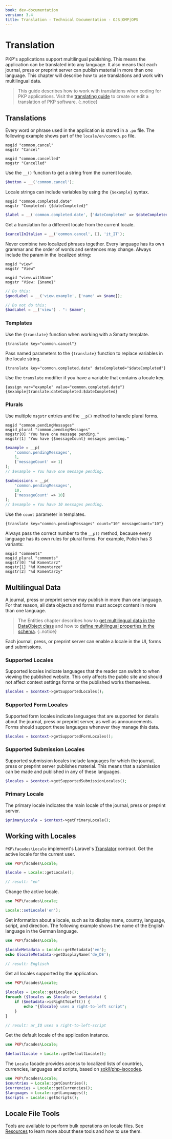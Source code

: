 ```yaml
---
book: dev-documentation
version: 3.4
title: Translation - Technical Documentation - OJS|OMP|OPS
---
```


# Translation

PKP's applications support multilingual publishing. This means the application can be translated into any language. It also means that each journal, press or preprint server can publish material in more than one language. This chapter will describe how to use translations and work with multilingual data.

> This guide describes how to work with translations when coding for PKP applications. Visit the [translating guide](./translating) to create or edit a translation of PKP software.
{:.notice}

## Translations

Every word or phrase used in the application is stored in a `.po` file. The following example shows part of the `locale/en/common.po` file.

```
msgid "common.cancel"
msgstr "Cancel"

msgid "common.cancelled"
msgstr "Cancelled"
```

Use the `__()` function to get a string from the current locale.

```php
$button = __('common.cancel');
```

Locale strings can include variables by using the `{$example}` syntax.

```
msgid "common.completed.date"
msgstr "Completed: {$dateCompleted}"
```

```php
$label = __('common.completed.date', ['dateCompleted' => $dateCompleted]);
```

Get a translation for a different locale from the current locale.

```php
$cancelInItalian = __('common.cancel', [], 'it_IT');
```

Never combine two localized phrases together. Every language has its own grammar and the order of words and sentences may change. Always include the param in the localized string:

```
msgid "view"
msgstr "View"

msgid "view.withName"
msgstr "View: {$name}"
```

```php
// Do this:
$goodLabel = __('view.example', ['name' => $name]);

// Do not do this:
$badLabel = __('view') . ": $name";
```

### Templates

Use the `{translate}` function when working with a Smarty template.

```
{translate key="common.cancel"}
```

Pass named parameters to the `{translate}` function to replace variables in the locale string.

```html
{translate key="common.completed.date" dateCompleted="$dateCompleted"}
```

Use the `translate` modifier if you have a variable that contains a locale key.

```
{assign var="example" value="common.completed.date"}
{$example|translate:dateCompleted:$dateCompleted}
```

### Plurals

Use multiple `msgstr` entries and the `__p()` method to handle plural forms.

```
msgid "common.pendingMessages"
msgid_plural "common.pendingMessages"
msgstr[0] "You have one message pending."
msgstr[1] "You have {$messageCount} messages pending."
```

```php
$example = __p(
    'common.pendingMessages',
    1,
    ['messageCount' => 1]
);
// $example = You have one message pending.

$submissions = __p(
    'common.pendingMessages',
    10,
    ['messageCount' => 10]
);
// $example = You have 10 messages pending.
```

Use the `count` parameter in templates.

```
{translate key="common.pendingMessages" count="10" messageCount="10"}
```

Always pass the correct number to the `__p()` method, because every language has its own rules for plural forms. For example, Polish has 3 variants:

```
msgid "comments"
msgid_plural "comments"
msgstr[0] "%d Komentarz"
msgstr[1] "%d Komentarze"
msgstr[2] "%d Komentarzy"
```

## Multilingual Data

A journal, press or preprint server may publish in more than one language. For that reason, all data objects and forms must accept content in more than one language.

> The Entities chapter describes how to [get multilingual data in the DataObject class](/dev/documentation/en/architecture-entities#dataobject-class) and how to [define multilingual properties in the schema](/dev/documentation/en/architecture-entities#multilingual).
{:.notice}

Each journal, press, or preprint server can enable a locale in the UI, forms and submissions.

### Supported Locales

Supported locales indicate languages that the reader can switch to when viewing the published website. This only affects the public site and should not affect context settings forms or the published works themselves.

```php
$locales = $context->getSupportedLocales();
```

### Supported Form Locales

Supported form locales indicate languages that are supported for details about the journal, press or preprint server, as well as announcements. Forms should support these languages whenever they manage this data.

```php
$locales = $context->getSupportedFormLocales();
```

### Supported Submission Locales

Supported submission locales include languages for which the journal, press or preprint server publishes material. This means that a submission can be made and published in any of these languages.

```php
$locales = $context->getSupportedSubmissionLocales();
```

### Primary Locale

The primary locale indicates the main locale of the journal, press or preprint server.

```php
$primaryLocale = $context->getPrimaryLocale();
```

## Working with Locales

`PKP\facades\Locale` implement's Laravel's [Translator](https://github.com/illuminate/contracts/blob/9.x/Translation/Translator.php) contract. Get the active locale for the current user.

```php
use PKP\facades\Locale;

$locale = Locale::getLocale();

// result: "en"
```

Change the active locale.

```php
use PKP\facades\Locale;

Locale::setLocale('en');
```

Get information about a locale, such as its display name, country, language, script, and direction. The following example shows the name of the English language in the German language.

```php
use PKP\facades\Locale;

$localeMetadata = Locale::getMetadata('en');
echo $localeMetadata->getDisplayName('de_DE');

// result: Englisch
```

Get all locales supported by the application.

```php
use PKP\facades\Locale;

$locales = Locale::getLocales();
foreach ($locales as $locale => $metadata) {
    if ($metadata->isRightToLeft()) {
        echo "{$locale} uses a right-to-left script";
    }
}

// result: ar_IQ uses a right-to-left-script
```

Get the default locale of the application instance.

```php
use PKP\facades\Locale;

$defaultLocale = Locale::getDefaultLocale();
```

The `Locale` facade provides access to localized lists of countries, currencies, languages and scripts, based on [sokil/php-isocodes](https://github.com/sokil/php-isocodes#usage).

```php
use PKP\facades\Locale;
$countries = Locale::getCountries();
$currencies = Locale::getCurrencies();
$languages = Locale::getLanguages();
$scripts = Locale::getScripts();
```

## Locale File Tools

Tools are available to perform bulk operations on locale files. See [Resources](./resources) to learn more about these tools and how to use them.
